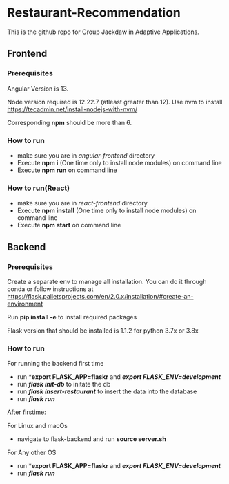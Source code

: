 # Restaurant-Recommendation

This is the github repo for Group Jackdaw in Adaptive Applications. 

## Frontend

### Prerequisites

Angular Version is 13.

Node version required is 12.22.7 (atleast greater than 12). Use nvm to install https://tecadmin.net/install-nodejs-with-nvm/

Corresponding **npm** should be more than 6.

### How to run

- make sure you are in *angular-frontend* directory
- Execute **npm i** (One time only to install node modules) on command line
- Execute **npm run** on command line

### How to run(React)

- make sure you are in *react-frontend* directory
- Execute **npm install** (One time only to install node modules) on command line
- Execute **npm start** on command line

## Backend

### Prerequisites

Create a separate env to manage all installation. You can do it through conda or follow instructions at https://flask.palletsprojects.com/en/2.0.x/installation/#create-an-environment

Run **pip install -e** to install required packages

Flask version that should be installed is 1.1.2 for python 3.7x or 3.8x

### How to run

For running the backend first time
- run ***export FLASK_APP=flaskr** and ***export FLASK_ENV=development***
- run ***flask init-db*** to initate the db
- run ***flask insert-restaurant*** to insert the data into the database
- run ***flask run***

After firstime:

For Linux and macOs
- navigate to flask-backend and run **source server.sh** 

For Any other OS
- run ***export FLASK_APP=flaskr** and ***export FLASK_ENV=development***
- run ***flask run***





